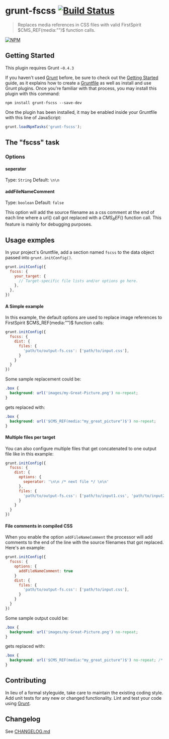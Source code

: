# grunt-fscss [![Build Status](https://secure.travis-ci.org/SebastianM/grunt-fscss.png?branch=master)](http://travis-ci.org/SebastianM/grunt-fscss)

> Replaces media references in CSS files with valid FirstSpirit $CMS_REF(media:"")$ function calls.

[![NPM](https://nodei.co/npm/grunt-fscss.png?downloads=true)](https://nodei.co/npm/grunt-fscss/)

## Getting Started
This plugin requires Grunt `~0.4.3`

If you haven't used [Grunt](http://gruntjs.com/) before, be sure to check out the [Getting Started](http://gruntjs.com/getting-started) guide, as it explains how to create a [Gruntfile](http://gruntjs.com/sample-gruntfile) as well as install and use Grunt plugins. Once you're familiar with that process, you may install this plugin with this command:

```shell
npm install grunt-fscss --save-dev
```

One the plugin has been installed, it may be enabled inside your Gruntfile with this line of JavaScript:

```js
grunt.loadNpmTasks('grunt-fscss');
```

## The "fscss" task

### Options

#### seperator
Type: `String`
Default: `\n\n`

#### addFileNameComment
Type: `boolean`
Default: `false`

This option will add the source filename as a css comment at the end of each line where a url() call got replaced with a $CMS_REF()$ function call. This feature is mainly for debugging purposes.

## Usage exmples

In your project's Gruntfile, add a section named `fscss` to the data object passed into `grunt.initConfig()`.

```js
grunt.initConfig({
  fscss: {
    your_target: {
      // Target-specific file lists and/or options go here.
    },
  },
})
```

#### A Simple example
In this example, the default options are used to replace image references to FirstSpirit $CMS_REF(media:"")$ function calls:

```js
grunt.initConfig({
  fscss: {
    dist: {
      files: {
        'path/to/output-fs.css': ['path/to/input.css'],
      }
    }
  }
})
```

Some sample replacement could be:

```css
.box {
  background: url('images/my-Great-Picture.png') no-repeat;
}
```

gets replaced with:

```css
.box {
  background: url('$CMS_REF(media:"my_great_picture")$') no-repeat;
}
```

#### Multiple files per target
You can also configure multiple files that get concatenated to one output file like in this example:

```js
grunt.initConfig({
  fscss: {
    dist: {
      options: {
        seperator: '\n\n /* next file */ \n\n'
      },
      files: {
        'path/to/output-fs.css': ['path/to/input1.css', 'path/to/input2.css'],
      }
    }
  }
})
```

#### File comments in compiled CSS
When you enable the option `addFileNameComment` the processor will add comments to the end of the line with the source filenames that got replaced. Here's an example:

```js
grunt.initConfig({
  fscss: {
    options: {
      addFileNameComment: true
    }
    dist: {
      files: {
        'path/to/output-fs.css': ['path/to/input.css'],
      }
    }
  }
})
```

Some sample output could be:

```css
.box {
  background: url('images/my-Great-Picture.png') no-repeat;
}
```

gets replaced with:

```css
.box {
  background: url('$CMS_REF(media:"my_great_picture")$') no-repeat; /* my_great_picture = images/my-Great-Picture.png */
}
```

## Contributing
In lieu of a formal styleguide, take care to maintain the existing coding style. Add unit tests for any new or changed functionality. Lint and test your code using [Grunt](http://gruntjs.com/).

## Changelog
See [CHANGELOG.md](CHANGELOG.md) 
